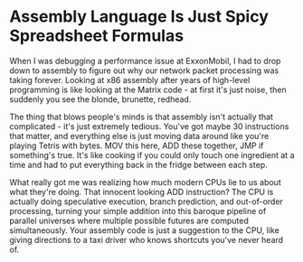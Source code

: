 ---
---
# Assembly Language Is Just Spicy Spreadsheet Formulas

When I was debugging a performance issue at ExxonMobil, I had to drop down to assembly to figure out why our network packet processing was taking forever. Looking at x86 assembly after years of high-level programming is like looking at the Matrix code - at first it's just noise, then suddenly you see the blonde, brunette, redhead.

The thing that blows people's minds is that assembly isn't actually that complicated - it's just extremely tedious. You've got maybe 30 instructions that matter, and everything else is just moving data around like you're playing Tetris with bytes. MOV this here, ADD these together, JMP if something's true. It's like cooking if you could only touch one ingredient at a time and had to put everything back in the fridge between each step.

What really got me was realizing how much modern CPUs lie to us about what they're doing. That innocent looking ADD instruction? The CPU is actually doing speculative execution, branch prediction, and out-of-order processing, turning your simple addition into this baroque pipeline of parallel universes where multiple possible futures are computed simultaneously. Your assembly code is just a suggestion to the CPU, like giving directions to a taxi driver who knows shortcuts you've never heard of.

